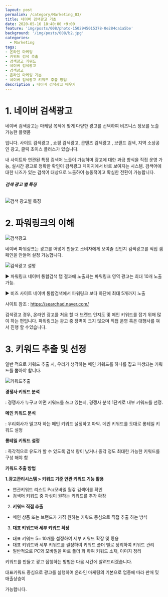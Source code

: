 ```yaml
---
layout: post
permalink: /category/Marketing_03/
title: 네이버 검색광고 기초 
date: 2020-05-16 18:40:00 +9:00
feature: 'img/posts/008/photo-1502945015378-0e284ca1a5be'
background: '/img/posts/008/b2.jpg'
categories:
  - Marketing
tags:
- 온라인 마케팅 
- 키워드 검색 추출 
- 검색광고 키워드 
- 네이버 검색광고  
- 검색광고 
- 온라인 마케팅 기본 
- 네이버 검색광고 키워드 추출 방법 
description : 네이버 검색광고 배우기 
---
```


# **1.**  네이버 검색광고  

네이버 검색광고는 마케팅 목적에 맞게 다양한 광고를 선택하여 비즈니스 정보를 노출 가능한 플랫폼

입니다.  사이트 검색광고 , 쇼핑 검색광고, 콘텐츠 검색광고 , 브랜드 검색, 지역 소상공인 광고, 클릭 초이스 플러스가 있습니다. 

내 사이트와 연관된 특정 검색어 노출이 가능하며 광고에 대한 과금 방식을 직접 운영 가능, 실시간 광고로 정확한 확인이 검색광고 페이지에서 바로 보여지는 시스템. 검색어에 대한 니즈가 있는 검색어 대상으로 노출하여 능동적이고 확실한 전환이 가능합니다. 



###### **검색 광고 별 특징**

![검색 광고별 특징](C:\Users\Rosa\blog\img\posts\008\20200516_183202.jpg)



#  2.  파워링크의 이해   

![검색광고](C:\Users\Rosa\blog\img\posts\008\20200516_183338.jpg)

네이버 파워링크는 광고를 어떻게 만들고 소비자에게 보여줄 것인지 검색광고를 직접 캠페인을 만들어 설정 가능합니다. 

![검색광고 설명](C:\Users\Rosa\blog\img\posts\008\20200516_183450.jpg)

▶ 파워링크 네이버 통합검색 탭 결과에 노출되는 파워링크 영역 광고는 최대 10개 노출 가능. 

▶ 비즈 사이트 네이버 통합검색에서 파워링크 보다 하단에 최대 5개까지 노출

사이트 참조 : https://searchad.naver.com/ 

검색광고 경우, 온라인 광고를 처음 할 때 브랜드 인지도 및 메인 키워드를 잡기 위해 많이 하는 편입니다. 파워링크는 광고 중 장벽이 크지 않으며 직접 운영 혹은 대행사를 껴서 진행 할 수있습니다. 



# 3. 키워드 추출 및 선정 

일반 적으로 키워드 추출 시, 우리가 생각하는 메인 키워드를 하나를 잡고 파생되는 키워드를 뽑아야 합니다. 



![키워드추출](C:\Users\Rosa\blog\img\posts\008\20200516_182923.jpg)

[^참조 : 구글 2019년 자료]: 



**경쟁사 키워드 분석** 

: 경쟁사가 누구고 어떤 키워드를 쓰고 있는지, 경쟁사 분석 1단계로 내부 키워드를 선정.

**메인 키워드 분석** 

: 우리회사가 밀고자 하는 메인 키워드 설정하고 파악. 메인 키워드를 토대로 롱테일 키워드 설정

**롱테일 키워드 설정** 

: 즉각적으로 유도가 할 수 있도록 검색 량이 낮거나 중갂 정도 최대한 가능한 키워드를 구성 해야 함



**키워드 추출 방법** 

**1.광고관리시스템 > 키워드 기준 연관 키워드 기능 활용** 

- 연관키워드 리스트 Pc/모바일 월갂 검색어를 확인
- 검색어 키워드 중 자싞이 원하는 키워드를 추가 확장 

2. **키워드 직접 추출**
  * 메인 상품 또는 브랜드가 가짂 원하는 키워드 중심으로 직접 추출 하는 방식
3. **대표 키워드와 세부 키워드 확장**
  * 대표 키워드 5~ 10개를 설정하여 세부 키워드 확장 및 홗용
  * 대표 키워드와 세부 키워드를 결정하여 키워드 폴더 별로 정리하여 키워드 관리 
  * 일반적으로   PC와 모바일을 따로 폴더 화 하여 키워드 소재, 이미지 정리



키워드를 만들고 광고 집행하는 방법은 다음 시간에 알려드리겠습니다.

대표키워드 중심으로 광고를 실행하여 온라인 마케팅의 기본으로 업종에 따라 판매 및 매출상승이

가능합니다. 

